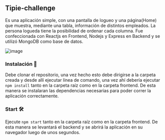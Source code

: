 ## Tipie-challenge

  Es una aplicación simple, con una pantalla de logueo y una página(Home) que muestra, mediante una tabla, información de distintos empleados. La persona logueda tiene la posibilidad
  de ordenar cada columna. Fue confeccionada con Reactjs en Frontend, Nodejs y Express en Backend y se utilizó MongoDB como base de datos.

![image](https://i.postimg.cc/jj7cYTNL/tipie-Challenge.png)

### Instalación 🔧

Debe clonar el repositorio, una vez hecho esto debe dirigirse a la carpeta creada y desde allí ejecutar línea de comando, una vez ahí debería ejecutar ```npm install``` tanto en la carpeta raíz 
como en la carpeta frontend. De esta manera se instalaran las dependencias necesarias para poder correr la aplicación correctamente.

### Start 🛠️

Ejecute ```npm start``` tanto en la carpeta raíz como en la carpeta frontend. De esta manera se levantará el backend y se abrirá la aplicación en su navegador luego de unos segundos.
